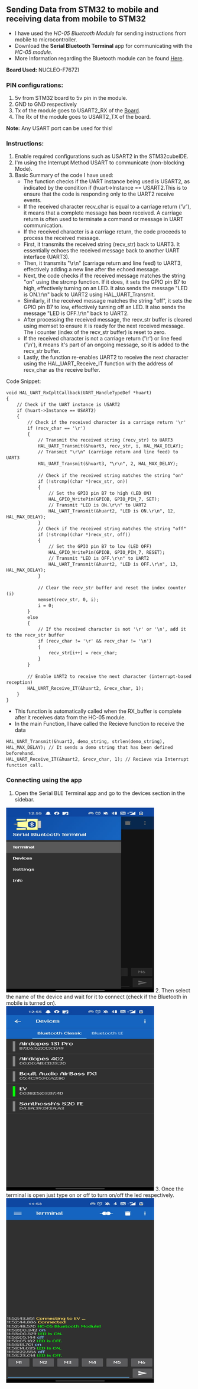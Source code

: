 ## Sending Data from STM32 to mobile and receiving data from mobile to STM32
- I have used the *HC-05 Bluetooth Module* for sending instructions from mobile to microcontroller.
- Download the **Serial Bluetooth Terminal** app for communicating with the *HC-05 module*.
- More Information regarding the Bluetooth module can be found [Here](https://techzeero.com/sensors-modules/bluetooth-module-hc-05/).

**Board Used:** NUCLEO-F767ZI


### PIN configurations:
1. 5v from STM32 board to 5v pin in the module.
2. GND to GND respectively
3. Tx of the module goes to USART2_RX of the [Board](https://os.mbed.com/platforms/ST-Nucleo-F767ZI/).
4. The Rx of the module goes to USART2_TX of the board.

**Note:** Any USART port can be used for this!

### Instructions:
1. Enable required configurations such as USART2 in the STM32cubeIDE.
2. I'm using the Interrupt Method USART to communicate (non-blocking Mode).
3. Basic Summary of the code I have used:
    - The function checks if the UART instance being used is USART2, as indicated by the condition if (huart->Instance == USART2.This is to ensure that the code is responding only to the UART2 receive events.
    - If the received character recv_char is equal to a carriage return ('\r'), it means that a complete message has been received. A carriage return is often used to terminate a command or message in UART communication.
    - If the received character is a carriage return, the code proceeds to process the received message.
    - First, it transmits the received string (recv_str) back to UART3. It essentially echoes the received message back to another UART interface (UART3).
    - Then, it transmits "\r\n" (carriage return and line feed) to UART3, effectively adding a new line after the echoed message.
    - Next, the code checks if the received message matches the string "on" using the strcmp function. If it does, it sets the GPIO pin B7 to high, effectively turning on an LED. It also sends the message "LED is ON.\r\n" back to UART2 using HAL_UART_Transmit.
    - Similarly, if the received message matches the string "off", it sets the GPIO pin B7 to low, effectively turning off an LED. It also sends the message "LED is OFF.\r\n" back to UART2.
    - After processing the received message, the recv_str buffer is cleared using memset to ensure it is ready for the next received message. The i counter (index of the recv_str buffer) is reset to zero.
    - If the received character is not a carriage return ('\r') or line feed ('\n'), it means it's part of an ongoing message, so it is added to the recv_str buffer.
    - Lastly, the function re-enables UART2 to receive the next character using the HAL_UART_Receive_IT function with the address of recv_char as the receive buffer.

Code Snippet:
```
void HAL_UART_RxCpltCallback(UART_HandleTypeDef *huart)
{
    // Check if the UART instance is USART2
    if (huart->Instance == USART2)
    {
        // Check if the received character is a carriage return '\r'
        if (recv_char == '\r')
        {
            // Transmit the received string (recv_str) to UART3
            HAL_UART_Transmit(&huart3, recv_str, i, HAL_MAX_DELAY);
            // Transmit "\r\n" (carriage return and line feed) to UART3
            HAL_UART_Transmit(&huart3, "\r\n", 2, HAL_MAX_DELAY);

            // Check if the received string matches the string "on"
            if (!strcmp((char *)recv_str, on))
            {
                // Set the GPIO pin B7 to high (LED ON)
                HAL_GPIO_WritePin(GPIOB, GPIO_PIN_7, SET);
                // Transmit "LED is ON.\r\n" to UART2
                HAL_UART_Transmit(&huart2, "LED is ON.\r\n", 12, HAL_MAX_DELAY);
            }
            // Check if the received string matches the string "off"
            if (!strcmp((char *)recv_str, off))
            {
                // Set the GPIO pin B7 to low (LED OFF)
                HAL_GPIO_WritePin(GPIOB, GPIO_PIN_7, RESET);
                // Transmit "LED is OFF.\r\n" to UART2
                HAL_UART_Transmit(&huart2, "LED is OFF.\r\n", 13, HAL_MAX_DELAY);
            }

            // Clear the recv_str buffer and reset the index counter (i)
            memset(recv_str, 0, i);
            i = 0;
        }
        else
        {
            // If the received character is not '\r' or '\n', add it to the recv_str buffer
            if (recv_char != '\r' && recv_char != '\n')
            {
                recv_str[i++] = recv_char;
            }
        }

        // Enable UART2 to receive the next character (interrupt-based reception)
        HAL_UART_Receive_IT(&huart2, &recv_char, 1);
    }
}
```
- This function is automatically called when the RX_buffer is complete after it receives data from the HC-05 module.
- In the main Function, I have called the Recieve function to receive the data
```
HAL_UART_Transmit(&huart2, demo_string, strlen(demo_string), HAL_MAX_DELAY); // It sends a demo string that has been defined beforehand.
HAL_UART_Receive_IT(&huart2, &recv_char, 1); // Recieve via Interrupt function call.

```

### Connecting using the app
1. Open the Serial BLE Terminal app and go to the devices section in the sidebar.<br>
<img src="../Assets/BLE/ble_1.jpg" width="400" height="500">
2. Then select the name of the device and wait for it to connect (check if the Bluetooth in mobile is turned on).
<img src="../Assets/BLE/ble_2.jpg" width="400" height="500">
3. Once the terminal is open just type on or off to turn on/off the led respectively.
<img src="../Assets/BLE/ble_3.jpeg" width="400" height="500">